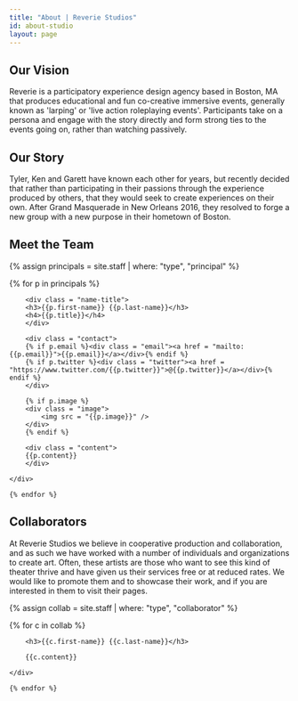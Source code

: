 ```yaml
---
title: "About | Reverie Studios"
id: about-studio
layout: page
---
```


## Our Vision

Reverie is a participatory experience design agency based in Boston, MA that produces educational and fun co-creative immersive events, generally known as 'larping' or 'live action roleplaying events'. Participants take on a persona and engage with the story directly and form strong ties to the events going on, rather than watching passively.

## Our Story

Tyler, Ken and Garett have known each other for years, but recently decided that rather than participating in their passions through the experience produced by others, that they would seek to create experiences on their own. After Grand Masquerade in New Orleans 2016, they resolved to forge a new group with a new purpose in their hometown of Boston.

## Meet the Team

{% assign principals = site.staff | where: "type", "principal" %}
<div id = "principals">
	{% for p in principals %}
	<div class = "staff">

		<div class = "name-title">
		<h3>{{p.first-name}} {{p.last-name}}</h3>
		<h4>{{p.title}}</h4>
		</div>
		
		<div class = "contact">
		{% if p.email %}<div class = "email"><a href = "mailto:{{p.email}}">{{p.email}}</a></div>{% endif %}
		{% if p.twitter %}<div class = "twitter"><a href = "https://www.twitter.com/{{p.twitter}}">@{{p.twitter}}</a></div>{% endif %}
		</div>
		
		{% if p.image %}
		<div class = "image">
			<img src = "{{p.image}}" />
		</div>
		{% endif %}
		
		<div class = "content">
		{{p.content}}
		</div>
	
	</div>

	{% endfor %}
</div>

## Collaborators

At Reverie Studios we believe in cooperative production and collaboration, and as such we have worked with a number of individuals and organizations to create art. Often, these artists are those who want to see this kind of theater thrive and have given us their services free or at reduced rates. We would like to promote them and to showcase their work, and if you are interested in them to visit their pages.

{% assign collab = site.staff | where: "type", "collaborator" %}
<div id = "collaborators">
	{% for c in collab %}
	<div class = "staff">

		<h3>{{c.first-name}} {{c.last-name}}</h3>
		
		{{c.content}}
	
	</div>

	{% endfor %}
</div>

